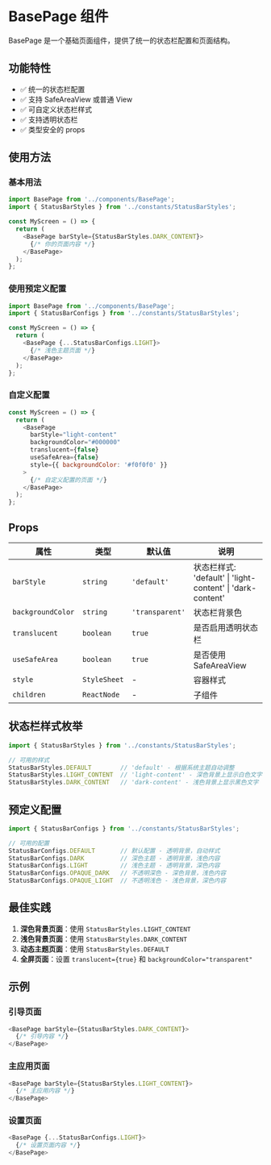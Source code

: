 # BasePage 组件

BasePage 是一个基础页面组件，提供了统一的状态栏配置和页面结构。

## 功能特性

- ✅ 统一的状态栏配置
- ✅ 支持 SafeAreaView 或普通 View
- ✅ 可自定义状态栏样式
- ✅ 支持透明状态栏
- ✅ 类型安全的 props

## 使用方法

### 基本用法

```javascript
import BasePage from '../components/BasePage';
import { StatusBarStyles } from '../constants/StatusBarStyles';

const MyScreen = () => {
  return (
    <BasePage barStyle={StatusBarStyles.DARK_CONTENT}>
      {/* 你的页面内容 */}
    </BasePage>
  );
};
```

### 使用预定义配置

```javascript
import BasePage from '../components/BasePage';
import { StatusBarConfigs } from '../constants/StatusBarStyles';

const MyScreen = () => {
  return (
    <BasePage {...StatusBarConfigs.LIGHT}>
      {/* 浅色主题页面 */}
    </BasePage>
  );
};
```

### 自定义配置

```javascript
const MyScreen = () => {
  return (
    <BasePage 
      barStyle="light-content"
      backgroundColor="#000000"
      translucent={false}
      useSafeArea={false}
      style={{ backgroundColor: '#f0f0f0' }}
    >
      {/* 自定义配置的页面 */}
    </BasePage>
  );
};
```

## Props

| 属性 | 类型 | 默认值 | 说明 |
|------|------|--------|------|
| `barStyle` | `string` | `'default'` | 状态栏样式: 'default' \| 'light-content' \| 'dark-content' |
| `backgroundColor` | `string` | `'transparent'` | 状态栏背景色 |
| `translucent` | `boolean` | `true` | 是否启用透明状态栏 |
| `useSafeArea` | `boolean` | `true` | 是否使用 SafeAreaView |
| `style` | `StyleSheet` | - | 容器样式 |
| `children` | `ReactNode` | - | 子组件 |

## 状态栏样式枚举

```javascript
import { StatusBarStyles } from '../constants/StatusBarStyles';

// 可用的样式
StatusBarStyles.DEFAULT        // 'default' - 根据系统主题自动调整
StatusBarStyles.LIGHT_CONTENT  // 'light-content' - 深色背景上显示白色文字
StatusBarStyles.DARK_CONTENT   // 'dark-content' - 浅色背景上显示黑色文字
```

## 预定义配置

```javascript
import { StatusBarConfigs } from '../constants/StatusBarStyles';

// 可用的配置
StatusBarConfigs.DEFAULT       // 默认配置 - 透明背景，自动样式
StatusBarConfigs.DARK          // 深色主题 - 透明背景，浅色内容
StatusBarConfigs.LIGHT         // 浅色主题 - 透明背景，深色内容
StatusBarConfigs.OPAQUE_DARK   // 不透明深色 - 深色背景，浅色内容
StatusBarConfigs.OPAQUE_LIGHT  // 不透明浅色 - 浅色背景，深色内容
```

## 最佳实践

1. **深色背景页面**：使用 `StatusBarStyles.LIGHT_CONTENT`
2. **浅色背景页面**：使用 `StatusBarStyles.DARK_CONTENT`
3. **动态主题页面**：使用 `StatusBarStyles.DEFAULT`
4. **全屏页面**：设置 `translucent={true}` 和 `backgroundColor="transparent"`

## 示例

### 引导页面
```javascript
<BasePage barStyle={StatusBarStyles.DARK_CONTENT}>
  {/* 引导内容 */}
</BasePage>
```

### 主应用页面
```javascript
<BasePage barStyle={StatusBarStyles.LIGHT_CONTENT}>
  {/* 主应用内容 */}
</BasePage>
```

### 设置页面
```javascript
<BasePage {...StatusBarConfigs.LIGHT}>
  {/* 设置页面内容 */}
</BasePage>
``` 